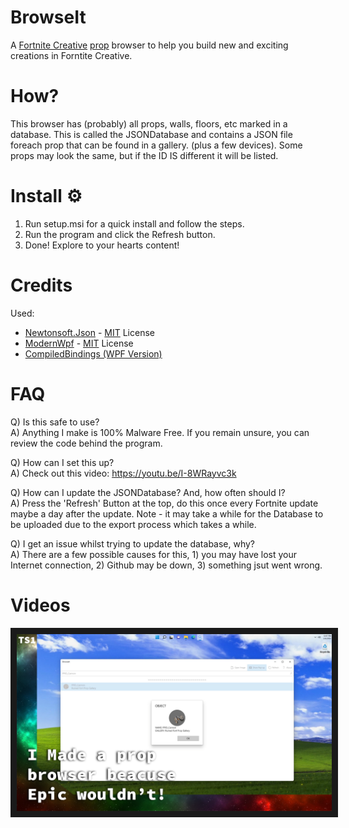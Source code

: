 # BrowseIt

A [Fortnite Creative](https://www.epicgames.com/fortnite/en-US/creative) [prop](https://www.epicgames.com/fortnite/en-US/creative/docs/fortnite-creative-glossary#prop) browser to help you build new and exciting creations in Forntite Creative.

# How?

This browser has (probably) all props, walls, floors, etc marked in a database. This is called the JSONDatabase and contains a JSON file foreach prop that can be found in a gallery. (plus a few devices). Some props may look the same, but if the ID IS different it will be listed.

# Install ⚙️

1) Run setup.msi for a quick install and follow the steps.<br>
2) Run the program and click the Refresh button.<br>
3) Done! Explore to your hearts content!

# Credits

Used:
- [Newtonsoft.Json](https://github.com/JamesNK/Newtonsoft.Json) - [MIT](https://github.com/TheSingleOneYT/BrowseIt/blob/main/Licenses/Netwtonsoft.Json%20LICENSE.md) License
- [ModernWpf](https://github.com/Kinnara/ModernWpf) - [MIT](https://github.com/TheSingleOneYT/BrowseIt/blob/main/Licenses/ModernWPF%20LICENSE) License
- [CompiledBindings (WPF Version)](https://github.com/levitali/CompiledBindings/tree/master/source/WPF)

# FAQ

Q) Is this safe to use?<br>
A) Anything I make is 100% Malware Free. If you remain unsure, you can review the code behind the program.

Q) How can I set this up?<br>
A) Check out this video: https://youtu.be/I-8WRayvc3k

Q) How can I update the JSONDatabase? And, how often should I?<br>
A) Press the 'Refresh' Button at the top, do this once every Fortnite update maybe a day after the update. Note - it may take a while for the Database to be uploaded due to the export process which takes a while.

Q) I get an issue whilst trying to update the database, why?<br>
A) There are a few possible causes for this, 1) you may have lost your Internet connection, 2) Github may be down, 3) something jsut went wrong.

# Videos
<a href="http://www.youtube.com/watch?feature=player_embedded&v=I-8WRayvc3k
" target="_blank"><img src="https://raw.githubusercontent.com/TheSingleOneYT/BrowseIt/main/README_assets/BrowseIt_1.0_Video.png" border="10" /></a>
